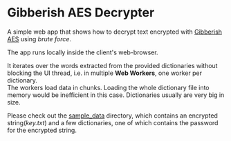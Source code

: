 # Gibberish AES Decrypter

A simple web app that shows how to decrypt text encrypted with [Gibberish AES](js/gibberish-aes-1.0.0.js) using _brute force_.
  
The app runs locally inside the client's web-browser.

It iterates over the words extracted from the provided dictionaries without blocking the UI thread, i.e. in multiple
 **Web Workers**, one worker per dictionary.  
 The workers load data in chunks. Loading the whole dictionary file into memory would be inefficient in this case. Dictionaries usually are very big in size.  
    
Please check out the [sample_data](sample_data) directory, which contains an encrypted string(_key.txt_) and a few 
dictionaries, one of which contains the password for the encrypted string.

